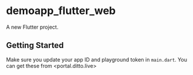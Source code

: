 # demoapp_flutter_web

A new Flutter project.

## Getting Started

Make sure you update your app ID and playground token in `main.dart`. You can get these from <portal.ditto.live>
